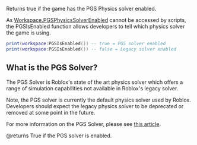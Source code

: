 Returns true if the game has the PGS Physics solver enabled.

As [Workspace.PGSPhysicsSolverEnabled](https://developer.roblox.com/search#stq=PGSPhysicsSolverEnabled) cannot be accessed by scripts, the PGSIsEnabled function allows developers to tell which physics solver the game is using.

```lua
print(workspace:PGSIsEnabled()) -- true = PGS solver enabled 
print(workspace:PGSIsEnabled()) -- false = Legacy solver enabled
```

## What is the PGS Solver?

The PGS Solver is Roblox's state of the art physics solver which offers a range of simulation capabilities not available in Roblox's legacy solver.

Note, the PGS solver is currently the default physics solver used by Roblox. Developers should expect the legacy physics solver to be deprecated or removed at some point in the future.

For more information on the PGS Solver, please see [this article][1].

[1]: https://developer.roblox.com/articles/Building-with-PGS
@returns True if the PGS solver is enabled.